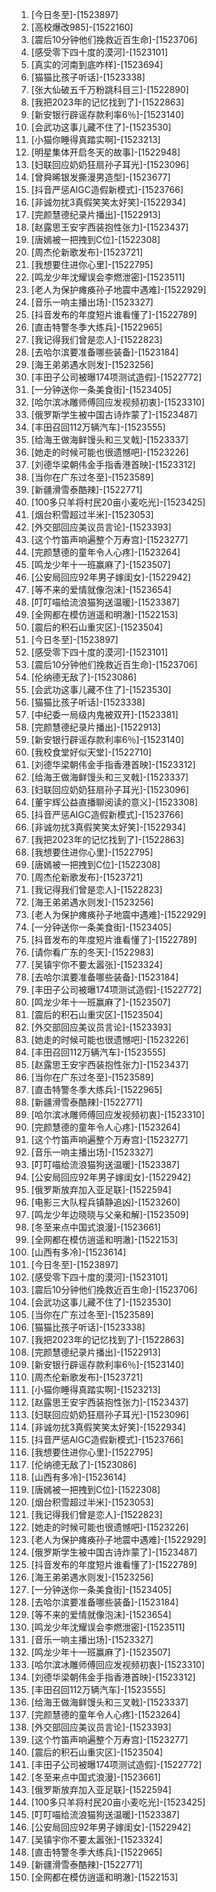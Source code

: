
1. [今日冬至]-[1523897]
1. [高校爆改985]-[1522160]
1. [震后10分钟他们挽救近百生命]-[1523706]
1. [感受零下四十度的漠河]-[1523101]
1. [真实的河南到底咋样]-[1523694]
1. [猫猫比孩子听话]-[1523338]
1. [张大仙破五千万粉跳科目三]-[1522890]
1. [我把2023年的记忆找到了]-[1522863]
1. [新安银行辟谣存款利率6％]-[1523140]
1. [会武功这事儿藏不住了]-[1523530]
1. [小猫你睡得真踏实啊]-[1523213]
1. [明星集体开启冬天的故事]-[1522948]
1. [妇联回应奶奶狂扇孙子耳光]-[1523096]
1. [曾舜晞银发撕漫男造型]-[1523677]
1. [抖音严惩AIGC造假新模式]-[1523766]
1. [非诚勿扰3真假笑笑太好笑]-[1522934]
1. [完颜慧德纪录片播出]-[1522913]
1. [赵露思王安宇西装抱性张力]-[1523437]
1. [唐嫣被一把拽到C位]-[1522308]
1. [周杰伦新歌发布]-[1523721]
1. [我想要住进你心里]-[1522795]
1. [鸣龙少年沈耀误会李燃泄密]-[1523511]
1. [老人为保护瘫痪孙子地震中遇难]-[1522929]
1. [音乐一响主播出场]-[1523327]
1. [抖音发布的年度短片谁看懂了]-[1522789]
1. [直击特警冬季大练兵]-[1522965]
1. [我记得我们曾是恋人]-[1522823]
1. [去哈尔滨要准备哪些装备]-[1523184]
1. [海王弟弟遇水则发]-[1523256]
1. [丰田子公司被曝174项测试造假]-[1522772]
1. [一分钟送你一条美食街]-[1523405]
1. [哈尔滨冰雕师傅回应发视频初衷]-[1523310]
1. [俄罗斯学生被中国古诗炸蒙了]-[1523487]
1. [丰田召回112万辆汽车]-[1523555]
1. [给海王做海鲜馒头和三叉戟]-[1523337]
1. [她走的时候可能也很遗憾吧]-[1523226]
1. [刘德华梁朝伟金手指香港首映]-[1523312]
1. [当你在广东过冬至]-[1523589]
1. [新疆滑雪泰酷辣]-[1522771]
1. [100多只羊将村民20亩小麦吃光]-[1523425]
1. [烟台积雪超过半米]-[1523053]
1. [外交部回应美议员言论]-[1523393]
1. [这个竹笛声响遍整个万寿宫]-[1523277]
1. [完颜慧德的童年令人心疼]-[1523264]
1. [鸣龙少年十一班赢麻了]-[1523507]
1. [公安局回应92年男子嫁闺女]-[1522942]
1. [等不来的爱情就像泡沫]-[1523654]
1. [叮叮喵给流浪猫狗送温暖]-[1523387]
1. [全网都在模仿逍遥和明澈]-[1522153]
1. [震后的积石山重灾区]-[1523504]
1. [今日冬至]-[1523897]
1. [感受零下四十度的漠河]-[1523101]
1. [震后10分钟他们挽救近百生命]-[1523706]
1. [伦纳德无敌了]-[1523086]
1. [会武功这事儿藏不住了]-[1523530]
1. [猫猫比孩子听话]-[1523338]
1. [中纪委一局级内鬼被双开]-[1523381]
1. [完颜慧德纪录片播出]-[1522913]
1. [新安银行辟谣存款利率6％]-[1523140]
1. [我校食堂好似天堂]-[1522710]
1. [刘德华梁朝伟金手指香港首映]-[1523312]
1. [给海王做海鲜馒头和三叉戟]-[1523337]
1. [妇联回应奶奶狂扇孙子耳光]-[1523096]
1. [董宇辉公益直播聊阅读的意义]-[1523308]
1. [抖音严惩AIGC造假新模式]-[1523766]
1. [非诚勿扰3真假笑笑太好笑]-[1522934]
1. [我把2023年的记忆找到了]-[1522863]
1. [我想要住进你心里]-[1522795]
1. [唐嫣被一把拽到C位]-[1522308]
1. [周杰伦新歌发布]-[1523721]
1. [我记得我们曾是恋人]-[1522823]
1. [海王弟弟遇水则发]-[1523256]
1. [老人为保护瘫痪孙子地震中遇难]-[1522929]
1. [一分钟送你一条美食街]-[1523405]
1. [抖音发布的年度短片谁看懂了]-[1522789]
1. [请你看广东的冬天]-[1522983]
1. [吴镇宇你不要太嚣张]-[1523324]
1. [去哈尔滨要准备哪些装备]-[1523184]
1. [丰田子公司被曝174项测试造假]-[1522772]
1. [鸣龙少年十一班赢麻了]-[1523507]
1. [震后的积石山重灾区]-[1523504]
1. [外交部回应美议员言论]-[1523393]
1. [她走的时候可能也很遗憾吧]-[1523226]
1. [丰田召回112万辆汽车]-[1523555]
1. [赵露思王安宇西装抱性张力]-[1523437]
1. [当你在广东过冬至]-[1523589]
1. [直击特警冬季大练兵]-[1522965]
1. [新疆滑雪泰酷辣]-[1522771]
1. [哈尔滨冰雕师傅回应发视频初衷]-[1523310]
1. [完颜慧德的童年令人心疼]-[1523264]
1. [这个竹笛声响遍整个万寿宫]-[1523277]
1. [音乐一响主播出场]-[1523327]
1. [叮叮喵给流浪猫狗送温暖]-[1523387]
1. [公安局回应92年男子嫁闺女]-[1522942]
1. [俄罗斯放弃加入亚足联]-[1522594]
1. [电影三大队程兵镇静追凶]-[1523260]
1. [鸣龙少年边晓晓与父亲和解]-[1523509]
1. [冬至来点中国式浪漫]-[1523661]
1. [全网都在模仿逍遥和明澈]-[1522153]
1. [山西有多冷]-[1523614]
1. [今日冬至]-[1523897]
1. [感受零下四十度的漠河]-[1523101]
1. [震后10分钟他们挽救近百生命]-[1523706]
1. [会武功这事儿藏不住了]-[1523530]
1. [当你在广东过冬至]-[1523589]
1. [猫猫比孩子听话]-[1523338]
1. [我把2023年的记忆找到了]-[1522863]
1. [完颜慧德纪录片播出]-[1522913]
1. [新安银行辟谣存款利率6％]-[1523140]
1. [周杰伦新歌发布]-[1523721]
1. [小猫你睡得真踏实啊]-[1523213]
1. [赵露思王安宇西装抱性张力]-[1523437]
1. [妇联回应奶奶狂扇孙子耳光]-[1523096]
1. [非诚勿扰3真假笑笑太好笑]-[1522934]
1. [抖音严惩AIGC造假新模式]-[1523766]
1. [我想要住进你心里]-[1522795]
1. [伦纳德无敌了]-[1523086]
1. [山西有多冷]-[1523614]
1. [唐嫣被一把拽到C位]-[1522308]
1. [烟台积雪超过半米]-[1523053]
1. [我记得我们曾是恋人]-[1522823]
1. [她走的时候可能也很遗憾吧]-[1523226]
1. [老人为保护瘫痪孙子地震中遇难]-[1522929]
1. [俄罗斯学生被中国古诗炸蒙了]-[1523487]
1. [抖音发布的年度短片谁看懂了]-[1522789]
1. [海王弟弟遇水则发]-[1523256]
1. [一分钟送你一条美食街]-[1523405]
1. [去哈尔滨要准备哪些装备]-[1523184]
1. [等不来的爱情就像泡沫]-[1523654]
1. [鸣龙少年沈耀误会李燃泄密]-[1523511]
1. [音乐一响主播出场]-[1523327]
1. [鸣龙少年十一班赢麻了]-[1523507]
1. [哈尔滨冰雕师傅回应发视频初衷]-[1523310]
1. [刘德华梁朝伟金手指香港首映]-[1523312]
1. [丰田召回112万辆汽车]-[1523555]
1. [给海王做海鲜馒头和三叉戟]-[1523337]
1. [完颜慧德的童年令人心疼]-[1523264]
1. [外交部回应美议员言论]-[1523393]
1. [这个竹笛声响遍整个万寿宫]-[1523277]
1. [震后的积石山重灾区]-[1523504]
1. [丰田子公司被曝174项测试造假]-[1522772]
1. [冬至来点中国式浪漫]-[1523661]
1. [俄罗斯放弃加入亚足联]-[1522594]
1. [100多只羊将村民20亩小麦吃光]-[1523425]
1. [叮叮喵给流浪猫狗送温暖]-[1523387]
1. [公安局回应92年男子嫁闺女]-[1522942]
1. [吴镇宇你不要太嚣张]-[1523324]
1. [直击特警冬季大练兵]-[1522965]
1. [新疆滑雪泰酷辣]-[1522771]
1. [全网都在模仿逍遥和明澈]-[1522153]